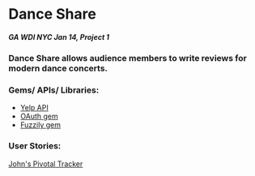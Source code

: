 # Dance Share

##### GA WDI NYC Jan 14, Project 1

### Dance Share allows audience members to write reviews for modern dance concerts. 

### Gems/ APIs/ Libraries:
* [Yelp API](http://www.yelp.com/developers/getting_started)
* [OAuth gem](http://oauth.rubyforge.org/)
* [Fuzzily gem](https://github.com/mezis/fuzzily)

### User Stories:

[John's Pivotal Tracker](https://www.pivotaltracker.com/s/projects/1015682)






